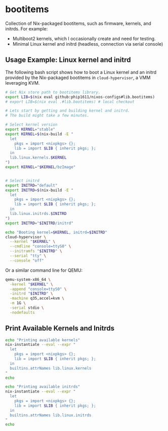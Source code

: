 # bootitems

Collection of Nix-packaged bootitems, such as firmware, kernels, and initrds.
For example:

- Multiboot2 kernels, which I occasionally create and need for testing.
- Minimal Linux kernel and initrd (headless, connection via serial console)

## Usage Example: Linux kernel and initrd

The following bash script shows how to boot a Linux kernel and an initrd
provided by the Nix-packaged bootitems in `cloud-hypervisor`, a VMM leveraging
KVM.

```bash
# Get Nix store path to bootitems library.
export LIB=$(nix eval github:phip1611/nixos-configs#lib.bootitems)
# export LIB=$(nix eval .#lib.bootitems) # local checkout

# Lets start by getting and building kernel and initrd.
# The build might take a few minutes.

# Select kernel version
export KERNEL="stable"
export KERNEL=$(nix-build -E "
  let
    pkgs = import <nixpkgs> {};
    lib = import $LIB { inherit pkgs; };
  in
  lib.linux.kernels.$KERNEL
")
export KERNEL="$KERNEL/bzImage"


# Select initrd
export INITRD="default"
export INITRD=$(nix-build -E "
  let
    pkgs = import <nixpkgs> {};
    lib = import $LIB { inherit pkgs; };
  in
  lib.linux.initrds.$INITRD
")
export INITRD="$INITRD/initrd"

echo "Booting kernel=$KERNEL, initrd=$INITRD"
cloud-hypervisor \
  --kernel "$KERNEL" \
  --cmdline "console=ttyS0" \
  --initramfs "$INITRD" \
  --serial "tty" \
  --console "off"
```

Or a similar command line for QEMU:

```bash
qemu-system-x86_64 \
  -kernel "$KERNEL" \
  -append "console=ttyS0" \
  -initrd "$INITRD" \
  -machine q35,accel=kvm \
  -m 1G \
  -serial stdio \
  -nodefaults
```

## Print Available Kernels and Initrds

```bash
echo "Printing available kernels"
nix-instantiate --eval --expr "
  let
    pkgs = import <nixpkgs> {};
    lib = import $LIB { inherit pkgs; };
  in
  builtins.attrNames lib.linux.kernels
"
echo

echo "Printing available initrds"
nix-instantiate --eval --expr "
  let
    pkgs = import <nixpkgs> {};
    lib = import $LIB { inherit pkgs; };
  in
  builtins.attrNames lib.linux.initrds
"
echo
```

